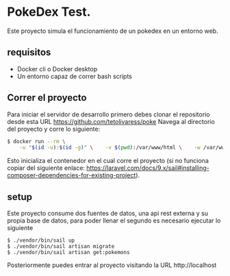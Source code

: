 # PokeDex Test.  
Este proyecto simula el funcionamiento de un pokedex en un entorno web.
## requisitos 
- Docker cli o Docker desktop
- Un entorno capaz de correr bash scripts
## Correr el proyecto 
Para iniciar el servidor de desarrollo primero debes clonar el repositorio desde esta URL https://github.com/tetolivaress/poke
Navega al directorio del proyecto y corre lo siguiente:
```bash
$ docker run --rm \
    -u "$(id -u):$(id -g)" \    -v $(pwd):/var/www/html \    -w /var/www/html \    laravelsail/php81-composer:latest \    composer install --ignore-platform-reqs
 ```
 Esto inicializa el contenedor en el cual corre el proyecto (si no funciona copiar del siguiente enlace: https://laravel.com/docs/9.x/sail#installing-composer-dependencies-for-existing-project).
 ## setup 
 Este proyecto consume dos fuentes de datos, una api rest externa y su propia base de datos, para poder llenar el segundo es necesario ejecutar lo siguiente
 ```
 $ ./vendor/bin/sail up
 $ ./vendor/bin/sail artisan migrate
 $ ./vendor/bin/sail artisan get:pokemons
 ```
 Posteriormente puedes entrar al proyecto visitando la URL http://localhost
